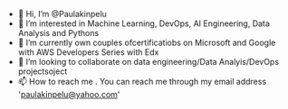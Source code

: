 - 👋 Hi, I’m @Paulakinpelu
- 👀 I’m interested in Machine Learning, DevOps, AI Engineering,  Data Analysis and Pythons
- 🌱 I’m currently own couples ofcertificatiobs on Microsoft and Google with AWS Developers Series with Edx
- 💞️ I’m looking to collaborate on data engineering/Data Analyis/DevOps projectsoject
- 📫 How to reach me . 
You can reach me through my email address 'paulakinpelu@yahoo.com'

<!---
Paulakinpelu/Paulakinpelu is a ✨ special ✨ repository because its `README.md` (this file) appears on your GitHub profile.
You can click the Preview link to take a look at your changes.
--->
